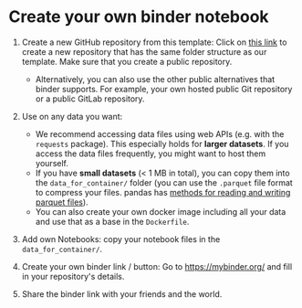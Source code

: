 # Create your own binder notebook

1. Create a new GitHub repository from this template: Click on [this link](https://github.com/8080labs/bamboolib_binder_template/generate) to create a new repository that has the same folder structure as our template. Make sure that you create a public repository.
    - Alternatively, you can also use the other public alternatives that binder supports. For example, your own hosted public Git repository or a public GitLab repository.

2. Use on any data you want:

    - We recommend accessing data files using web APIs (e.g. with the `requests` package). This especially holds for **larger datasets**. If you access the data files frequently, you might want to host them yourself.
    - If you have **small datasets** (< 1 MB in total), you can copy them into the `data_for_container/` folder (you can use the `.parquet` file format to compress your files. pandas has [methods for reading and writing parquet files](https://pandas.pydata.org/pandas-docs/version/0.21/io.html#io-parquet)).
    - You can also create your own docker image including all your data and use that as a base in the `Dockerfile`.

3. Add own Notebooks: copy your notebook files in the `data_for_container/`.

4. Create your own binder link / button: Go to https://mybinder.org/ and fill in your repository's details.

5. Share the binder link with your friends and the world.
